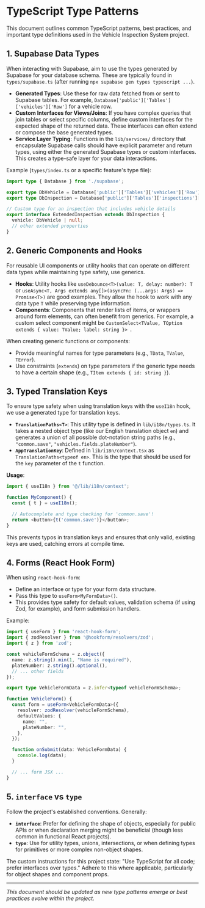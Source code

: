 # TypeScript Type Patterns

This document outlines common TypeScript patterns, best practices, and important type definitions used in the Vehicle Inspection System project.

## 1. Supabase Data Types

When interacting with Supabase, aim to use the types generated by Supabase for your database schema. These are typically found in `types/supabase.ts` (after running `npx supabase gen types typescript ...`).

- **Generated Types**: Use these for raw data fetched from or sent to Supabase tables. For example, `Database['public']['Tables']['vehicles']['Row']` for a vehicle row.
- **Custom Interfaces for Views/Joins**: If you have complex queries that join tables or select specific columns, define custom interfaces for the expected shape of the returned data. These interfaces can often extend or compose the base generated types.
- **Service Layer Typing**: Functions in the `lib/services/` directory that encapsulate Supabase calls should have explicit parameter and return types, using either the generated Supabase types or custom interfaces. This creates a type-safe layer for your data interactions.

Example (`types/index.ts` or a specific feature's type file):
```typescript
import type { Database } from './supabase';

export type DbVehicle = Database['public']['Tables']['vehicles']['Row'];
export type DbInspection = Database['public']['Tables']['inspections']['Row'];

// Custom type for an inspection that includes vehicle details
export interface ExtendedInspection extends DbInspection {
  vehicle: DbVehicle | null;
  // other extended properties
}
```

## 2. Generic Components and Hooks

For reusable UI components or utility hooks that can operate on different data types while maintaining type safety, use generics.

- **Hooks**: Utility hooks like `useDebounce<T>(value: T, delay: number): T` or `useAsync<T, Args extends any[]>(asyncFn: (...args: Args) => Promise<T>)` are good examples. They allow the hook to work with any data type `T` while preserving type information.
- **Components**: Components that render lists of items, or wrappers around form elements, can often benefit from generics. For example, a custom select component might be `CustomSelect<TValue, TOption extends { value: TValue; label: string }> `.

When creating generic functions or components:
- Provide meaningful names for type parameters (e.g., `TData`, `TValue`, `TError`).
- Use constraints (`extends`) on type parameters if the generic type needs to have a certain shape (e.g., `TItem extends { id: string }`).

## 3. Typed Translation Keys

To ensure type safety when using translation keys with the `useI18n` hook, we use a generated type for translation keys.

- **`TranslationPaths<T>`**: This utility type is defined in `lib/i18n/types.ts`. It takes a nested object type (like our English translation object `en`) and generates a union of all possible dot-notation string paths (e.g., `"common.save"`, `"vehicles.fields.plateNumber"`).
- **`AppTranslationKey`**: Defined in `lib/i18n/context.tsx` as `TranslationPaths<typeof en>`. This is the type that should be used for the `key` parameter of the `t` function.

**Usage**:
```typescript
import { useI18n } from '@/lib/i18n/context';

function MyComponent() {
  const { t } = useI18n();

  // Autocomplete and type checking for 'common.save'!
  return <button>{t('common.save')}</button>;
}
```
This prevents typos in translation keys and ensures that only valid, existing keys are used, catching errors at compile time.

## 4. Forms (React Hook Form)

When using `react-hook-form`:
- Define an interface or type for your form data structure.
- Pass this type to `useForm<MyFormData>()`.
- This provides type safety for default values, validation schema (if using Zod, for example), and form submission handlers.

Example:
```typescript
import { useForm } from 'react-hook-form';
import { zodResolver } from '@hookform/resolvers/zod';
import { z } from 'zod';

const vehicleFormSchema = z.object({
  name: z.string().min(1, "Name is required"),
  plateNumber: z.string().optional(),
  // ... other fields
});

export type VehicleFormData = z.infer<typeof vehicleFormSchema>;

function VehicleForm() {
  const form = useForm<VehicleFormData>({
    resolver: zodResolver(vehicleFormSchema),
    defaultValues: {
      name: "",
      plateNumber: "",
    },
  });

  function onSubmit(data: VehicleFormData) {
    console.log(data);
  }

  // ... form JSX ...
}
```

## 5. `interface` vs `type`

Follow the project's established conventions. Generally:
- **`interface`**: Prefer for defining the shape of objects, especially for public APIs or when declaration merging might be beneficial (though less common in functional React projects).
- **`type`**: Use for utility types, unions, intersections, or when defining types for primitives or more complex non-object shapes.

The custom instructions for this project state: "Use TypeScript for all code; prefer interfaces over types." Adhere to this where applicable, particularly for object shapes and component props.

---

_This document should be updated as new type patterns emerge or best practices evolve within the project._ 